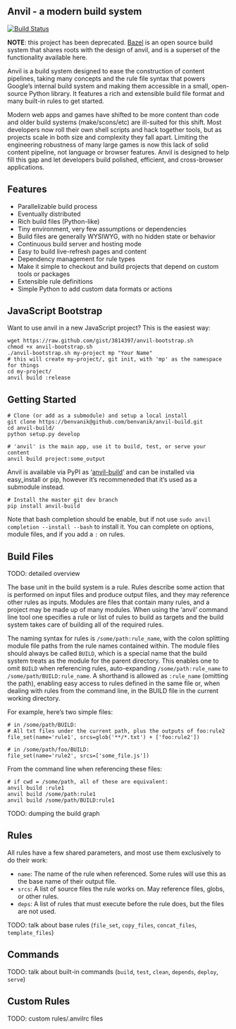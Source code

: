 Anvil - a modern build system
-----------------------------

[![Build Status](https://secure.travis-ci.org/google/anvil-build.png)](http://travis-ci.org/google/anvil-build)

**NOTE**: this project has been deprecated. [Bazel](https://bazel.build/) is an open source build system that shares roots with the design of anvil, and is a superset of the functionality available here.

Anvil is a build system designed to ease the construction of content pipelines, taking many concepts and the rule file syntax that powers Google’s internal build system and making them accessible in a small, open-source Python library. It features a rich and extensible build file format and many built-in rules to get started.

Modern web apps and games have shifted to be more content than code and older build systems (make/scons/etc) are ill-suited for this shift. Most developers now roll their own shell scripts and hack together tools, but as projects scale in both size and complexity they fall apart. Limiting the engineering robustness of many large games is now this lack of solid content pipeline, not language or browser features. Anvil is designed to help fill this gap and let developers build polished, efficient, and cross-browser applications.

Features
--------

-   Parallelizable build process
-   Eventually distributed
-   Rich build files (Python-like)
-   Tiny environment, very few assumptions or dependencies
-   Build files are generally WYSIWYG, with no hidden state or behavior
-   Continuous build server and hosting mode
-   Easy to build live-refresh pages and content
-   Dependency management for rule types
-   Make it simple to checkout and build projects that depend on custom tools or packages
-   Extensible rule definitions
-   Simple Python to add custom data formats or actions

JavaScript Bootstrap
--------------------

Want to use anvil in a new JavaScript project? This is the easiest way:

    wget https://raw.github.com/gist/3814397/anvil-bootstrap.sh
    chmod +x anvil-bootstrap.sh
    ./anvil-bootstrap.sh my-project mp "Your Name"
    # this will create my-project/, git init, with 'mp' as the namespace for things
    cd my-project/
    anvil build :release

Getting Started
---------------

    # Clone (or add as a submodule) and setup a local install
    git clone https://benvanik@github.com/benvanik/anvil-build.git
    cd anvil-build/
    python setup.py develop

    # 'anvil' is the main app, use it to build, test, or serve your content
    anvil build project:some_output

Anvil is available via PyPI as ‘[anvil-build](http://pypi.python.org/pypi/anvil-build)’ and can be installed via easy\_install or pip, however it’s recommeneded that it’s used as a submodule instead.

    # Install the master git dev branch
    pip install anvil-build

Note that bash completion should be enable, but if not use `sudo anvil completion --install --bash` to install it. You can complete on options, module files, and if you add a `:` on rules.

Build Files
-----------

TODO: detailed overview

The base unit in the build system is a rule. Rules describe some action that is performed on input files and produce output files, and they may reference other rules as inputs. Modules are files that contain many rules, and a project may be made up of many modules. When using the ‘anvil’ command line tool one specifies a rule or list of rules to build as targets and the build system takes care of building all of the required rules.

The naming syntax for rules is `/some/path:rule_name`, with the colon splitting module file paths from the rule names contained within. The module files should always be called `BUILD`, which is a special name that the build system treats as the module for the parent directory. This enables one to omit `BUILD` when referencing rules, auto-expanding `/some/path:rule_name` to `/some/path/BUILD:rule_name`. A shorthand is allowed as `:rule_name` (omitting the path), enabling easy access to rules defined in the same file or, when dealing with rules from the command line, in the BUILD file in the current working directory.

For example, here’s two simple files:

    # in /some/path/BUILD:
    # All txt files under the current path, plus the outputs of foo:rule2
    file_set(name='rule1', srcs=glob('**/*.txt') + ['foo:rule2'])

    # in /some/path/foo/BUILD:
    file_set(name='rule2', srcs=['some_file.js'])

From the command line when referencing these files:

    # if cwd = /some/path, all of these are equivalent:
    anvil build :rule1
    anvil build /some/path:rule1
    anvil build /some/path/BUILD:rule1

TODO: dumping the build graph

Rules
-----

All rules have a few shared parameters, and most use them exclusively to do their work:

-   `name`: The name of the rule when referenced. Some rules will use this as the base name of their output file.
-   `srcs`: A list of source files the rule works on. May reference files, globs, or other rules.
-   `deps`: A list of rules that must execute before the rule does, but the files are not used.

TODO: talk about base rules (`file_set`, `copy_files`, `concat_files`, `template_files`)

Commands
--------

TODO: talk about built-in commands (`build`, `test`, `clean`, `depends`, `deploy`, `serve`)

Custom Rules
------------

TODO: custom rules/.anvilrc files
